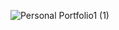 ![Personal Portfolio1 (1)](https://user-images.githubusercontent.com/97526030/183586361-b1c825a7-2c7c-40c5-8ad9-e2470a41e2b6.jpg)
